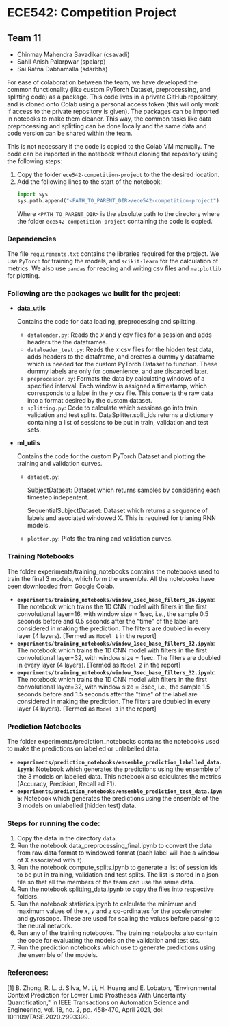 # ECE542: Competition Project

## Team 11
- Chinmay Mahendra Savadikar (csavadi)
- Sahil Anish Palarpwar (spalarp)
- Sai Ratna Dabhamalla (sdarbha)

For ease of colaboration between the team, we have developed the common functionality (like custom PyTorch Dataset, preprocessing, and splitting code) as a package. This code lives in a private GitHub repository, and is cloned onto Colab using a personal access token (this will only work if access to the private repository is given). The packages can be imported in noteboks to make them cleaner. This way, the common tasks like data preprocessing and splitting can be done locally and the same data and code version can be shared within the team. 

This is not necessary if the code is copied to the Colab VM manually. The code can be imported in the notebook without cloning the repository using the following steps:
1. Copy the folder ```ece542-competition-project``` to the the desired location.
2. Add the following lines to the start of the notebook:
   ```python
   import sys
   sys.path.append("<PATH_TO_PARENT_DIR>/ece542-competition-project")
   ```
   Where ```<PATH_TO_PARENT_DIR>``` is the absolute path to the directory where the folder ```ece542-competition-project``` containing the code is copied.

### Dependencies
The file ```requirements.txt``` contains the libraries required for the project. We use ```PyTorch``` for training the models, and ```scikit-learn``` for the calculation of metrics. We also use ```pandas``` for reading and writing csv files and ```matplotlib``` for plotting.

### Following are the packages we built for the project:
- **data_utils**
  
  Contains the code for data loading, preprocessing and splitting.
  - ```dataloader.py```: Reads the *x* and *y* csv files for a session and adds headers the the dataframes.
  - ```dataloader_test.py```: Reads the *x* csv files for the hidden test data, adds headers to the dataframe, and creates a dummy y dataframe which is needed for the custom PyTorch Dataset to function. These dummy labels are only for convenience, and are discarded later.
  - ```preprocessor.py```: Formats the data by calculating windows of a specified interval. Each window is assigned a timestamp, which corresponds to a label in the *y* csv file. This converts the raw data into a format desired by the custom dataset.
  - ```splitting.py```: Code to calculate which sessions go into train, validation and test splits. DataSplitter.split_ids returns a dictionary containing a list of sessions to be put in train, validation and test sets.

- **ml_utils**
  
  Contains the code for the custom PyTorch Dataset and plotting the training and validation curves.

  - ```dataset.py```:
      
      SubjectDataset: Dataset which returns samples by considering each timestep indepentent.
      
      SequentialSubjectDataset: Dataset which returns a sequence of labels and asociated windowed X. This is required for trianing RNN models.

  - ```plotter.py```: Plots the training and validation curves.


### Training Notebooks
The folder experiments/training_notebooks contains the notebooks used to train the final 3 models, which form the ensemble. All the notebooks have been downloaded from Google Colab.

- **```experiments/training_notebooks/window_1sec_base_filters_16.ipynb```**: The notebook which trains the 1D CNN model with filters in the first convolutional layer=16, with window size = 1sec, i.e., the sample 0.5 seconds before and 0.5 seconds after the "time" of the label are considered in making the prediction. The filters are doubled in every layer (4 layers). [Termed as ```Model 1``` in the report]
- **```experiments/training_notebooks/window_1sec_base_filters_32.ipynb```**: The notebook which trains the 1D CNN model with filters in the first convolutional layer=32, with window size = 1sec. The filters are doubled in every layer (4 layers). [Termed as ```Model 2``` in the report]
- **```experiments/training_notebooks/window_3sec_base_filters_32.ipynb```**: The notebook which trains the 1D CNN model with filters in the first convolutional layer=32, with window size = 3sec, i.e., the sample 1.5 seconds before and 1.5 seconds after the "time" of the label are considered in making the prediction. The filters are doubled in every layer (4 layers). [Termed as ```Model 3``` in the report]


### Prediction Notebooks
The folder experiments/prediction_notebooks contains the notebooks used to make the predictions on labelled or unlabelled data.

- **```experiments/prediction_notebooks/ensemble_prediction_labelled_data.ipynb```**: Notebook which generates the predictions using the ensemble of the 3 models on labelled data. This notebook also calculates the metrics (Accuracy, Precision, Recall ad F1).
- **```experiments/prediction_notebooks/ensemble_prediction_test_data.ipynb```**: Notebook which generates the predictions using the ensemble of the 3 models on unlabelled (hidden test) data.


### Steps for running the code:
1. Copy the data in the directory ```data```.
2. Run the notebook data_preprocessing_final.ipynb to convert the data from raw data format to windowed format (each label will hae a window of X associated with it).
3. Run the notebook compute_splits.ipynb to generate a list of session ids to be put in training, validation and test splits. The list is stored in a json file so that all the members of the team can use the same data.
4. Run the notebook splitting_data.ipynb to copy the files into respective folders.
5. Run the notebook statistics.ipynb to calculate the minimum and maximum values of the *x*, *y* and *z* co-ordinates for the accelerometer and gyroscope. These are used for scaling the values before passing to the neural network.
6. Run any of the training notebooks. The training notebooks also contain the code for evaluating the models on the validation and test sts.
7. Run the prediction notebooks which use to generate predictions using the ensemble of the models.


### References:
[1] B. Zhong, R. L. d. Silva, M. Li, H. Huang and E. Lobaton, "Environmental Context Prediction for Lower Limb Prostheses With Uncertainty Quantification," in IEEE Transactions on Automation Science and Engineering, vol. 18, no. 2, pp. 458-470, April 2021, doi: 10.1109/TASE.2020.2993399.